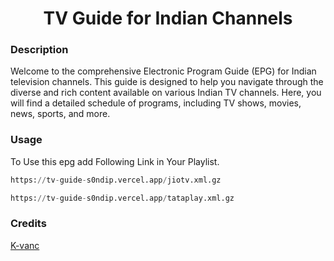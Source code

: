 
<h1 align="center"> TV Guide for Indian Channels </h1>

### Description
Welcome to the comprehensive Electronic Program Guide (EPG) for Indian television channels. This guide is designed to help you navigate through the diverse and rich content available on various Indian TV channels. Here, you will find a detailed schedule of programs, including TV shows, movies, news, sports, and more.

### Usage
To Use this epg add Following Link in Your Playlist.

```py
https://tv-guide-s0ndip.vercel.app/jiotv.xml.gz
```
```py
https://tv-guide-s0ndip.vercel.app/tataplay.xml.gz
```
### Credits 
<a href="https://github.com/K-vanc/Tempest-EPG-Generator.git">K-vanc</a>


